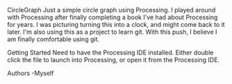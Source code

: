CircleGraph
  Just a simple circle graph using Processing. I played around with Processing after finally completing a book I've 
  had about Processing for years. I was picturing turning this into a clock, and might come back to it later. 
  I'm also using this as a project to learn git. With this push, I believe I am finally comfortable using git. 

Getting Started
  Need to have the Processing IDE installed. 
  Either double click the file to launch into Processing, or open it from the Processing IDE. 

Authors
  -Myself
